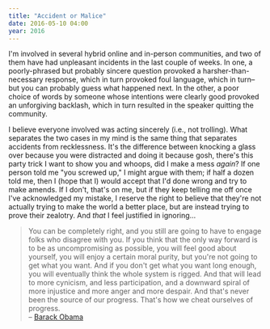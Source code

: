 ```yaml
---
title: "Accident or Malice"
date: 2016-05-10 04:00
year: 2016
---
```

<p>
  I'm involved in several hybrid online and in-person communities,
  and two of them have had unpleasant incidents in the last couple of weeks.
  In one,
  a poorly-phrased but probably sincere question provoked a harsher-than-necessary response,
  which in turn provoked foul language,
  which in turn–but you can probably guess what happened next.
  In the other,
  a poor choice of words by someone whose intentions were clearly good
  provoked an unforgiving backlash,
  which in turn resulted in the speaker quitting the community.
</p>
<p>
  I believe everyone involved was acting sincerely (i.e., not trolling).
  What separates the two cases in my mind is
  the same thing that separates accidents from recklessness.
  It's the difference between
  knocking a glass over because you were distracted
  and doing it because gosh,
  there's this party trick I want to show you and whoops, did I make a mess <em>again</em>?
  If one person told me "you screwed up,"
  I might argue with them;
  if half a dozen told me,
  then I (hope that I) would accept that I'd done wrong and try to make amends.
  If I don't, that's on me,
  but if they keep telling me off once I've acknowledged my mistake,
  I reserve the right to believe that they're not actually trying to make the world a better place,
  but are instead trying to prove their zealotry.
  And <em>that</em> I feel justified in ignoring...
</p>
<blockquote>
  You can be completely right, and you still are going to have to engage folks who disagree with you.
  If you think that the only way forward is to be as uncompromising as possible,
  you will feel good about yourself,
  you will enjoy a certain moral purity,
  but you're not going to get what you want.
  And if you don't get what you want long enough, you will eventually think the whole system is rigged.
  And that will lead to more cynicism,
  and less participation,
  and a downward spiral of more injustice and more anger and more despair.
  And that's never been the source of our progress.
  That's how we cheat ourselves of progress.
  <br>
  – <a href="https://www.whitehouse.gov/the-press-office/2016/05/07/remarks-president-howard-university-commencement-ceremony">Barack Obama</a>
</blockquote>
